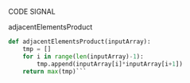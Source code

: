 CODE SIGNAL

adjacentElementsProduct

```python
def adjacentElementsProduct(inputArray):
    tmp = []
    for i in range(len(inputArray)-1):
        tmp.append(inputArray[i]*inputArray[i+1])
    return max(tmp)```
